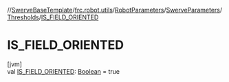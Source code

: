 //[SwerveBaseTemplate](../../../../../index.md)/[frc.robot.utils](../../../index.md)/[RobotParameters](../../index.md)/[SwerveParameters](../index.md)/[Thresholds](index.md)/[IS_FIELD_ORIENTED](-i-s_-f-i-e-l-d_-o-r-i-e-n-t-e-d.md)

# IS_FIELD_ORIENTED

[jvm]\
val [IS_FIELD_ORIENTED](-i-s_-f-i-e-l-d_-o-r-i-e-n-t-e-d.md): [Boolean](https://kotlinlang.org/api/latest/jvm/stdlib/kotlin/-boolean/index.html) = true

